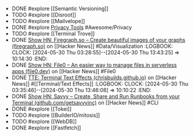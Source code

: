 - DONE #explore [[Semantic Versioning]]
- TODO #explore [[Disroot]]
- TODO #explore [[Mailvelope]]
- DONE #explore [Privacy Tools](https://www.privacytools.io/) #Awesome/Privacy
- TODO #explore [[Terminal Trove]]
- DONE [Show HN: Firegraph.so – Create beautiful images of your graphs (firegraph.so)](https://news.ycombinator.com/item?id=40503793) on [[Hacker News]] #Data/Visualization
  :LOGBOOK:
  CLOCK: [2024-05-30 Thu 03:28:55]--[2024-05-30 Thu 13:43:25] =>  10:14:30
  :END:
- DONE [Show HN: File0 – An easier way to manage files in serverless apps (file0.dev)](https://news.ycombinator.com/item?id=40498580) on [[Hacker News]] #File0
- DONE [TTE: Terminal Text Effects (chrisbuilds.github.io)](https://news.ycombinator.com/item?id=40503202) on [[Hacker News]] #[[Terminal/Text Effects]]
  :LOGBOOK:
  CLOCK: [2024-05-30 Thu 03:35:46]--[2024-05-30 Thu 13:46:08] =>  10:10:22
  :END:
- DONE [Show HN: Savvy – Create, Share and Run Runbooks from your Terminal (github.com/getsavvyinc)](https://news.ycombinator.com/item?id=40506913) on [[Hacker News]] #CLI
- DONE #explore [[Tokei]]
- TODO #explore [[BuilderIO/mitosis]]
- TODO #explore [[WebDB]]
- DONE #explore [[Fastfetch]]